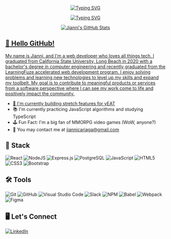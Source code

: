 <p align="center">
  <a href="https://git.io/typing-svg"><img src="https://readme-typing-svg.demolab.com?font=Fira+Code&weight=600&size=36&duration=1&pause=10000&color=58A6FF&center=true&vCenter=true&width=435&height=40&lines=Jianni+Cariaga" alt="Typing SVG" />
</p>
<p align="center">
  <a href="https://git.io/typing-svg"><img src="https://readme-typing-svg.demolab.com?font=Fira+Code&size=24&duration=2500&pause=1000&color=58A6FF&center=true&vCenter=true&width=435&height=25&lines=Front-End+Developer" alt="Typing SVG" />
</p>
<div align="center">
  <img src="https://github-readme-stats.vercel.app/api?username=jiannicariaga&theme=github_dark&hide=stars,contribs&card_width=400px&custom_title=Jianni's%20GitHub%20Stats" alt="Jianni's GitHub Stats" />
</div>

## :speech_balloon: Hello GitHub!
My name is Jianni, and I'm a web developer who loves all things tech. I graduated from California State University, Long Beach in 2020 with a bachelor's degree in computer engineering and recently graduated from the LearningFuze accelerated web development program. I enjoy solving problems and learning new technologies to level up my skills and expand my toolbelt. My goal is to contribute to meaningful products or services from a software perspective where I can see my work come to life and positively impact the community.

- 🧱 I'm currently building stretch features for [yEAT](https://github.com/jiannicariaga/yeat)
- 📚 I'm currently practicing JavaScript algorithms and studying TypeScript
- 🕹️ Fun Fact: I'm a big fan of MMORPG video games (WoW, anyone?)
- 📨 You may contact me at [jiannicariaga@gmail.com](mailto:jiannicariaga@gmail.com)

## 🥞 Stack
![React](https://img.shields.io/badge/react-%2320232a.svg?style=for-the-badge&logo=react&logoColor=%2361DAFB)
![NodeJS](https://img.shields.io/badge/node.js-6DA55F?style=for-the-badge&logo=node.js&logoColor=white)
![Express.js](https://img.shields.io/badge/express.js-%23404d59.svg?style=for-the-badge&logo=express&logoColor=%2361DAFB)
![PostgreSQL](https://img.shields.io/badge/postgresql-%23316192.svg?style=for-the-badge&logo=postgresql&logoColor=white)
![JavaScript](https://img.shields.io/badge/javascript-%23323330.svg?style=for-the-badge&logo=javascript&logoColor=%23F7DF1E)
![HTML5](https://img.shields.io/badge/html5-%23E34F26.svg?style=for-the-badge&logo=html5&logoColor=white)
![CSS3](https://img.shields.io/badge/css3-%231572B6.svg?style=for-the-badge&logo=css3&logoColor=white)
![Bootstrap](https://img.shields.io/badge/bootstrap-%23563D7C.svg?style=for-the-badge&logo=bootstrap&logoColor=white)

## 🛠️ Tools
![Git](https://img.shields.io/badge/git-%23F05033.svg?style=for-the-badge&logo=git&logoColor=white)
![GitHub](https://img.shields.io/badge/github-%23121011.svg?style=for-the-badge&logo=github&logoColor=white)
![Visual Studio Code](https://img.shields.io/badge/Visual%20Studio%20Code-0078d7.svg?style=for-the-badge&logo=visual-studio-code&logoColor=white)
![Slack](https://img.shields.io/badge/Slack-4A154B?style=for-the-badge&logo=slack&logoColor=white)
![NPM](https://img.shields.io/badge/NPM-%23000000.svg?style=for-the-badge&logo=npm&logoColor=white)
![Babel](https://img.shields.io/badge/Babel-F9DC3e?style=for-the-badge&logo=babel&logoColor=black)
![Webpack](https://img.shields.io/badge/webpack-%238DD6F9.svg?style=for-the-badge&logo=webpack&logoColor=black)
![Figma](https://img.shields.io/badge/figma-%23F24E1E.svg?style=for-the-badge&logo=figma&logoColor=white)

## 🖥️ Let's Connect
[![LinkedIn](https://img.shields.io/badge/linkedin-%230077B5.svg?style=for-the-badge&logo=linkedin&logoColor=white)](https://www.linkedin.com/in/jiannicariaga/)
